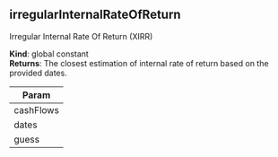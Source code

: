 
## irregularInternalRateOfReturn 
Irregular Internal Rate Of Return (XIRR)

**Kind**: global constant  
**Returns**: The closest estimation of internal rate of return based on
 the provided dates.  

| Param |
| --- |
| cashFlows | 
| dates | 
| guess | 

